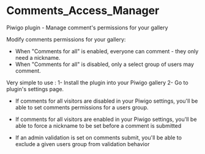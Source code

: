 # Comments_Access_Manager
Piwigo plugin - Manage comment's permissions for your gallery

Modify comments permissions for your gallery:
- When "Comments for all" is enabled, everyone can comment - they only need a nickname.
- When "Comments for all" is disabled, only a select group of users may comment.

Very simple to use :
1- Install the plugin into your Piwigo gallery
2- Go to plugin's settings page.
  * If comments for all visitors are disabled in your Piwigo settings, you'll be able to set comments permissions for a users group.
  * If comments for all visitors are enabled in your Piwigo settings, you'll be able to force a nickname to be set before a comment is submitted

  * If an admin validation is set on comments submit, you'll be able to exclude a given users group from validation behavior

